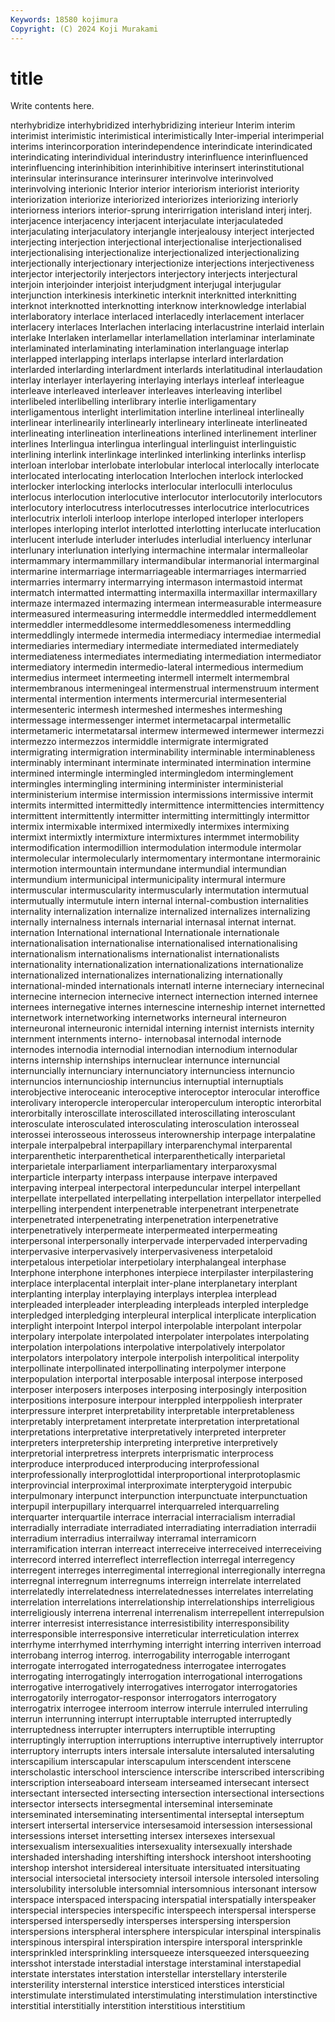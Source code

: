 ```yaml
---
Keywords: 18580 kojimura
Copyright: (C) 2024 Koji Murakami
---
```


# title

Write contents here.



nterhybridize interhybridized
interhybridizing interieur Interim interim interimist interimistic interimistical interimistically Inter-imperial interimperial
interims interincorporation interindependence interindicate interindicated interindicating interindividual interindustry interinfluence interinfluenced
interinfluencing interinhibition interinhibitive interinsert interinstitutional interinsular interinsurance interinsurer interinvolve interinvolved
interinvolving interionic Interior interior interiorism interiorist interiority interiorization interiorize interiorized
interiorizes interiorizing interiorly interiorness interiors interior-sprung interirrigation interisland interj interj.
interjacence interjacency interjacent interjaculate interjaculateded interjaculating interjaculatory interjangle interjealousy interject
interjected interjecting interjection interjectional interjectionalise interjectionalised interjectionalising interjectionalize interjectionalized interjectionalizing
interjectionally interjectionary interjectionize interjections interjectiveness interjector interjectorily interjectors interjectory interjects
interjectural interjoin interjoinder interjoist interjudgment interjugal interjugular interjunction interkinesis interkinetic
interknit interknitted interknitting interknot interknotted interknotting interknow interknowledge interlabial interlaboratory
interlace interlaced interlacedly interlacement interlacer interlacery interlaces Interlachen interlacing interlacustrine
interlaid interlain interlake Interlaken interlamellar interlamellation interlaminar interlaminate interlaminated interlaminating
interlamination interlanguage interlap interlapped interlapping interlaps interlapse interlard interlardation interlarded
interlarding interlardment interlards interlatitudinal interlaudation interlay interlayer interlayering interlaying interlays
interleaf interleague interleave interleaved interleaver interleaves interleaving interlibel interlibeled interlibelling
interlibrary interlie interligamentary interligamentous interlight interlimitation interline interlineal interlineally interlinear
interlinearily interlinearly interlineary interlineate interlineated interlineating interlineation interlineations interlined interlinement
interliner interlines Interlingua interlingua interlingual interlinguist interlinguistic interlining interlink interlinkage
interlinked interlinking interlinks interlisp interloan interlobar interlobate interlobular interlocal interlocally
interlocate interlocated interlocating interlocation Interlochen interlock interlocked interlocker interlocking interlocks
interlocular interloculli interloculus interlocus interlocution interlocutive interlocutor interlocutorily interlocutors interlocutory
interlocutress interlocutresses interlocutrice interlocutrices interlocutrix interloli interloop interlope interloped interloper
interlopers interlopes interloping interlot interlotted interlotting interlucate interlucation interlucent interlude
interluder interludes interludial interluency interlunar interlunary interlunation interlying intermachine intermalar
intermalleolar intermammary intermammillary intermandibular intermanorial intermarginal intermarine intermarriage intermarriageable intermarriages
intermarried intermarries intermarry intermarrying intermason intermastoid intermat intermatch intermatted intermatting
intermaxilla intermaxillar intermaxillary intermaze intermazed intermazing intermean intermeasurable intermeasure intermeasured
intermeasuring intermeddle intermeddled intermeddlement intermeddler intermeddlesome intermeddlesomeness intermeddling intermeddlingly intermede
intermedia intermediacy intermediae intermedial intermediaries intermediary intermediate intermediated intermediately intermediateness
intermediates intermediating intermediation intermediator intermediatory intermedin intermedio-lateral intermedious intermedium intermedius
intermeet intermeeting intermell intermelt intermembral intermembranous intermeningeal intermenstrual intermenstruum interment
intermental intermention interments intermercurial intermesenterial intermesenteric intermesh intermeshed intermeshes intermeshing
intermessage intermessenger intermet intermetacarpal intermetallic intermetameric intermetatarsal intermew intermewed intermewer
intermezzi intermezzo intermezzos intermiddle intermigrate intermigrated intermigrating intermigration interminability interminable
interminableness interminably interminant interminate interminated intermination intermine intermined intermingle intermingled
intermingledom interminglement intermingles intermingling intermining interminister interministerial interministerium intermise intermission
intermissions intermissive intermit intermits intermitted intermittedly intermittence intermittencies intermittency intermittent
intermittently intermitter intermitting intermittingly intermittor intermix intermixable intermixed intermixedly intermixes
intermixing intermixt intermixtly intermixture intermixtures intermmet intermobility intermodification intermodillion intermodulation
intermodule intermolar intermolecular intermolecularly intermomentary intermontane intermorainic intermotion intermountain intermundane
intermundial intermundian intermundium intermunicipal intermunicipality intermural intermure intermuscular intermuscularity intermuscularly
intermutation intermutual intermutually intermutule intern internal internal-combustion internalities internality internalization
internalize internalized internalizes internalizing internally internalness internals internarial internasal internat
internat. internation International international Internationale internationale internationalisation internationalise internationalised internationalising
internationalism internationalisms internationalist internationalists internationality internationalization internationalizations internationalize internationalized internationalizes
internationalizing internationally international-minded internationals internatl interne interneciary internecinal internecine internecion
internecive internect internection interned internee internees internegative internes internescine interneship
internet internetted internetwork internetworking internetworks interneural interneuron interneuronal interneuronic internidal
interning internist internists internity internment internments interno- internobasal internodal internode
internodes internodia internodial internodian internodium internodular interns internship internships internuclear
internunce internuncial internuncially internunciary internunciatory internunciess internuncio internuncios internuncioship internuncius
internuptial internuptials interobjective interoceanic interoceptive interoceptor interocular interoffice interolivary interopercle
interopercular interoperculum interoptic interorbital interorbitally interoscillate interoscillated interoscillating interosculant interosculate
interosculated interosculating interosculation interosseal interossei interosseous interosseus interownership interpage interpalatine
interpale interpalpebral interpapillary interparenchymal interparental interparenthetic interparenthetical interparenthetically interparietal interparietale
interparliament interparliamentary interparoxysmal interparticle interparty interpass interpause interpave interpaved interpaving
interpeal interpectoral interpeduncular interpel interpellant interpellate interpellated interpellating interpellation interpellator
interpelled interpelling interpendent interpenetrable interpenetrant interpenetrate interpenetrated interpenetrating interpenetration interpenetrative
interpenetratively interpermeate interpermeated interpermeating interpersonal interpersonally interpervade interpervaded interpervading interpervasive
interpervasively interpervasiveness interpetaloid interpetalous interpetiolar interpetiolary interphalangeal interphase Interphone interphone
interphones interpiece interpilaster interpilastering interplace interplacental interplait inter-plane interplanetary interplant
interplanting interplay interplaying interplays interplea interplead interpleaded interpleader interpleading interpleads
interpled interpledge interpledged interpledging interpleural interplical interplicate interplication interplight interpoint
Interpol interpol interpolable interpolant interpolar interpolary interpolate interpolated interpolater interpolates
interpolating interpolation interpolations interpolative interpolatively interpolator interpolators interpolatory interpole interpolish
interpolitical interpolity interpollinate interpollinated interpollinating interpolymer interpone interpopulation interportal interposable
interposal interpose interposed interposer interposers interposes interposing interposingly interposition interpositions
interposure interpour interppled interppoliesh interprater interpressure interpret interpretability interpretable interpretableness
interpretably interpretament interpretate interpretation interpretational interpretations interpretative interpretatively interpreted interpreter
interpreters interpretership interpreting interpretive interpretively interpretorial interpretress interprets interprismatic interprocess
interproduce interproduced interproducing interprofessional interprofessionally interproglottidal interproportional interprotoplasmic interprovincial interproximal
interproximate interpterygoid interpubic interpulmonary interpunct interpunction interpunctuate interpunctuation interpupil interpupillary
interquarrel interquarreled interquarreling interquarter interquartile interrace interracial interracialism interradial interradially
interradiate interradiated interradiating interradiation interradii interradium interradius interrailway interramal interramicorn
interramification interran interreact interreceive interreceived interreceiving interrecord interred interreflect interreflection
interregal interregency interregent interreges interregimental interregional interregionally interregna interregnal interregnum
interregnums interreign interrelate interrelated interrelatedly interrelatedness interrelatednesses interrelates interrelating interrelation
interrelations interrelationship interrelationships interreligious interreligiously interrena interrenal interrenalism interrepellent interrepulsion
interrer interresist interresistance interresistibility interresponsibility interresponsible interresponsive interreticular interreticulation interrex
interrhyme interrhymed interrhyming interright interring interriven interroad interrobang interrog interrog.
interrogability interrogable interrogant interrogate interrogated interrogatedness interrogatee interrogates interrogating interrogatingly
interrogation interrogational interrogations interrogative interrogatively interrogatives interrogator interrogatories interrogatorily interrogator-responsor
interrogators interrogatory interrogatrix interrogee interroom interrow interrule interruled interruling interrun
interrunning interrupt interruptable interrupted interruptedly interruptedness interrupter interrupters interruptible interrupting
interruptingly interruption interruptions interruptive interruptively interruptor interruptory interrupts inters intersale
intersalute intersaluted intersaluting interscapilium interscapular interscapulum interscendent interscene interscholastic interschool
interscience interscribe interscribed interscribing interscription interseaboard interseam interseamed intersecant intersect
intersectant intersected intersecting intersection intersectional intersections intersector intersects intersegmental interseminal
interseminate interseminated interseminating intersentimental interseptal interseptum intersert intersertal interservice intersesamoid
intersession intersessional intersessions interset intersetting intersex intersexes intersexual intersexualism intersexualities
intersexuality intersexually intershade intershaded intershading intershifting intershock intershoot intershooting intershop
intershot intersidereal intersituate intersituated intersituating intersocial intersocietal intersociety intersoil intersole
intersoled intersoling intersolubility intersoluble intersomnial intersomnious intersonant intersow interspace interspaced
interspacing interspatial interspatially interspeaker interspecial interspecies interspecific interspeech interspersal intersperse
interspersed interspersedly intersperses interspersing interspersion interspersions interspheral intersphere interspicular interspinal
interspinalis interspinous interspiral interspiration interspire intersporal intersprinkle intersprinkled intersprinkling intersqueeze
intersqueezed intersqueezing intersshot interstade interstadial interstage interstaminal interstapedial interstate interstates
interstation interstellar interstellary intersterile intersterility intersternal interstice intersticed interstices intersticial
interstimulate interstimulated interstimulating interstimulation interstinctive interstitial interstitially interstition interstitious interstitium
